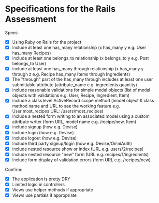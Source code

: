 # Specifications for the Rails Assessment

Specs:
- [X] Using Ruby on Rails for the project
- [X] Include at least one has_many relationship (x has_many y e.g. User has_many Recipes)
- [X] Include at least one belongs_to relationship (x belongs_to y e.g. Post belongs_to User)
- [X] Include at least one has_many through relationship (x has_many y through z e.g. Recipe has_many Items through Ingredients)
- [X] The "through" part of the has_many through includes at least one user submittable attribute (attribute_name e.g. ingredients.quantity)
- [x] Include reasonable validations for simple model objects (list of model objects with validations e.g. User, Recipe, Ingredient, Item)
- [X] Include a class level ActiveRecord scope method (model object & class method name and URL to see the working feature e.g. User.most_recipes URL: /users/most_recipes)
- [X] Include a nested form writing to an associated model using a custom attribute writer (form URL, model name e.g. /recipe/new, Item)
- [X] Include signup (how e.g. Devise)
- [X] Include login (how e.g. Devise)
- [X] Include logout (how e.g. Devise)
- [x] Include third party signup/login (how e.g. Devise/OmniAuth)
- [X] Include nested resource show or index (URL e.g. users/2/recipes)
- [X] Include nested resource "new" form (URL e.g. recipes/1/ingredients)
- [x] Include form display of validation errors (form URL e.g. /recipes/new)

Confirm:
- [x] The application is pretty DRY
- [X] Limited logic in controllers
- [x] Views use helper methods if appropriate
- [X] Views use partials if appropriate
